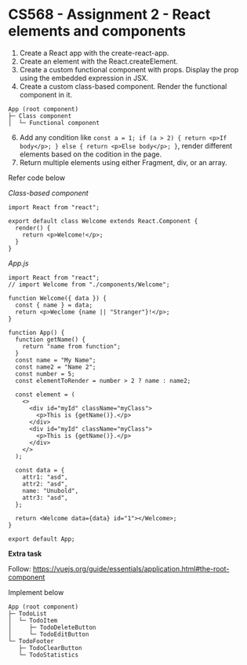# CS568 - Assignment 2 - React elements and components
1. Create a React app with the create-react-app.
2. Create an element with the React.createElement.
3. Create a custom functional component with props. Display the prop using the embedded expression in JSX.
4. Create a custom class-based component. Render the functional component in it.
```
App (root component)
├─ Class component
│  └─ Functional component
```
6. Add any condition like `const a = 1; if (a > 2) { return <p>If body</p>; } else { return <p>Else body</p>; }`, render different elements based on the codition in the page.
7. Return multiple elements using either Fragment, div, or an array.

Refer code below

*Class-based component*

```
import React from "react";

export default class Welcome extends React.Component {
  render() {
    return <p>Welcome!</p>;
  }
}
```

*App.js*

```
import React from "react";
// import Welcome from "./components/Welcome";

function Welcome({ data }) {
  const { name } = data;
  return <p>Weclome {name || "Stranger"}!</p>;
}

function App() {
  function getName() {
    return "name from function";
  }
  const name = "My Name";
  const name2 = "Name 2";
  const number = 5;
  const elementToRender = number > 2 ? name : name2;

  const element = (
    <>
      <div id="myId" className="myClass">
        <p>This is {getName()}.</p>
      </div>
      <div id="myId" className="myClass">
        <p>This is {getName()}.</p>
      </div>
    </>
  );

  const data = {
    attr1: "asd",
    attr2: "asd",
    name: "Unubold",
    attr3: "asd",
  };

  return <Welcome data={data} id="1"></Welcome>;
}

export default App;
```

**Extra task**

Follow: https://vuejs.org/guide/essentials/application.html#the-root-component

Implement below
```
App (root component)
├─ TodoList
│  └─ TodoItem
│     ├─ TodoDeleteButton
│     └─ TodoEditButton
└─ TodoFooter
   ├─ TodoClearButton
   └─ TodoStatistics
```
